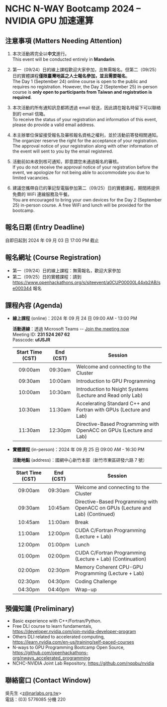 
# NCHC N-WAY Bootcamp 2024 – NVIDIA GPU 加速運算

## 注意事項 (Matters Needing Attention)

 1. 本次活動將完全以**中文**進行。\
    This event will be conducted entirely in **Mandarin**.

 2. 第一（09/24）日的線上課程歡迎大家參加，且無需報名。但第二（09/25）日的實體課程**僅限臺灣地區之人士報名參加，並且需要報名**。\
    The Day 1 (September 24) online course is open to the public and requires no registration. However, the Day 2 (September 25) in-person course is **only open to participants from Taiwan and registration is required**.

 3. 本次活動的所有通知訊息都將透過 email 發送，因此請在報名時留下可以聯絡到的 email 信箱。\
    To receive the status of your registration and information of this event, please do provide a valid email address.

 4. 本主辦單位保留接受報名及審核報名資格之權利，並於活動前寄發相關通知。\
    The organizer reserve the right for the acceptance of your registration. The approval notice of your registration along with other information of the event will sent to you by the email registered.

 5. 活動前如未收到核可通知，即意謂您未通過報名的審核。\
    If you do not receive the approval notice of your registration before the event, we apologize for not being able to accommodate you due to limited vacancies.

 6. 建議您攜帶自已的筆記型電腦參加第二（09/25）日的實體課程，期間將提供免費的 WiFi 連線服務及午餐。\
    You are encouraged to bring your own devices for the Day 2 (September 25) in-person course. A free WiFi and lunch will be provided for the bootcamp.

## 報名日期 (Entry Deadline)

自即日起到 2024 年 09 月 03 日 17:00 PM 截止

## 報名網址 (Course Registration)

 -  第一（09/24）日的線上課程：無需報名，歡迎大家參加
 -  第二（09/25）日的實體課程：請到 <https://www.openhackathons.org/s/siteevent/a0CUP00000L44xb2AB/se000344> 報名

## 課程內容 (Agenda)

 -  **線上課程** (online)：2024 年 09 月 24 日 09:00 AM - 13:00 PM

    **活動連線**：透過 Microsoft Teams -- [Join the meeting now](https://teams.microsoft.com/l/meetup-join/19%3ameeting_YWFhMjgwYjEtNTQ4MS00ZDhiLWI0YzEtYzNiOTZhODYzMDA4%40thread.v2/0?context=%7b%22Tid%22%3a%2243083d15-7273-40c1-b7db-39efd9ccc17a%22%2c%22Oid%22%3a%22ce218103-5e8c-4c2f-9459-4cd40d72e332%22%7d)\
    Meeting ID: **231 524 267 62**\
    Passcode: **ufJSJR**

    | Start Time (CST) | End (CST) | Session |
    | :--: | :--: | -------- |
    | 09:00am | 09:30am | Welcome and connecting to the Cluster |
    | 09:30am | 10:00am | Introduction to GPU Programming |
    | 10:00am | 10:30am | Introduction to Nsight Systems (Lecture and Read only Lab) |
    | 10:30am | 11:30am | Accelerating Standard C++ and Fortran with GPUs (Lecture and Lab) |
    | 11:30am | 12:30pm | Directive-Based Programming with OpenACC on GPUs (Lecture and Lab) |

 -  **實體課程** (in-person)：2024 年 09 月 25 日 09:00 AM - 16:30 PM

    **活動地點** (address)：國網中心新竹本部（新竹市東區研發六路 7 號）

    | Start Time (CST) | End (CST) | Session |
    | :--: | :--: | -------- |
    | 09:00am | 09:30am | Welcome and connecting to the Cluster |
    | 09:30am | 10:45am | Directive-Based Programming with OpenACC on GPUs (Lecture and Lab) (Continued) |
    | 10:45am | 11:00am | Break |
    | 11:00am | 12:00pm | CUDA C/Fortran Programming (Lecture + Lab) |
    | 12:00pm | 01:00pm | Lunch |
    | 01:00pm | 02:00pm | CUDA C/Fortran Programming (Lecture + Lab) (Continuation) |
    | 02:00pm | 02:30pm | Memory Coherent CPU-GPU Programming (Lecture + Lab) |
    | 02:30pm | 04:30pm | Coding Challenge |
    | 04:30pm | 04:40pm | Wrap-up |

## 預備知識 (Preliminary)

 -  Basic experience with C++/Fortran/Python.
 -  Free DLI course to learn fundamentals, <https://developer.nvidia.com/join-nvidia-developer-program>
 -  Others DLI related to accelerated computing, <https://learn.nvidia.com/en-us/training/self-paced-courses>
 -  N-ways to GPU Programming Bootcamp Open Source, <https://github.com/openhackathons-org/nways_accelerated_programming>
 -  NCHC-NVIDIA Joint Lab Repository, <https://github.com/nqobu/nvidia>

## 聯絡窗口 (Contact Window)

吳先生 &lt;[z@narlabs.org.tw](mailto:z@narlabs.org.tw)&gt;\
電話：(03) 5776085 分機 220

<!--
  vim:  ft=markdown ic et norl wrap sw=8 ts=8 sts=4:
  -->
